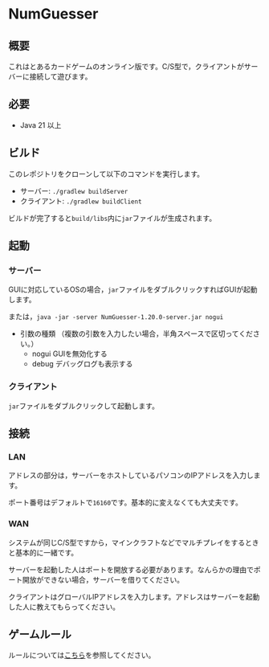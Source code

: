 # NumGuesser

## 概要
これはとあるカードゲームのオンライン版です。C/S型で，クライアントがサーバーに接続して遊びます。

## 必要

- Java 21 以上

## ビルド
このレポジトリをクローンして以下のコマンドを実行します。

- サーバー: `./gradlew buildServer`
- クライアント: `./gradlew buildClient`
  
ビルドが完了すると`build/libs`内に`jar`ファイルが生成されます。

## 起動
### サーバー
GUIに対応しているOSの場合，`jar`ファイルをダブルクリックすればGUIが起動します。

または，`java -jar -server NumGuesser-1.20.0-server.jar nogui`

- 引数の種類 （複数の引数を入力したい場合，半角スペースで区切ってください。）
  - nogui GUIを無効化する
  - debug デバッグログも表示する

### クライアント
`jar`ファイルをダブルクリックして起動します。

## 接続
### LAN
アドレスの部分は，サーバーをホストしているパソコンのIPアドレスを入力します。

ポート番号はデフォルトで`16160`です。基本的に変えなくても大丈夫です。

### WAN
システムが同じC/S型ですから，マインクラフトなどでマルチプレイをするときと基本的に一緒です。

サーバーを起動した人はポートを開放する必要があります。なんらかの理由でポート開放ができない場合，サーバーを借りてください。

クライアントはグローバルIPアドレスを入力します。アドレスはサーバーを起動した人に教えてもらってください。

## ゲームルール
ルールについては[こちら](https://www.sansu-olympic.gr.jp/algo/)を参照してください。
